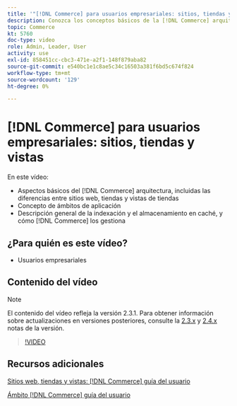```yaml
---
title: '"[!DNL Commerce] para usuarios empresariales: sitios, tiendas y vistas"'
description: Conozca los conceptos básicos de la [!DNL Commerce] arquitectura, incluidas las diferencias entre sitios web, tiendas, vistas de tiendas y ámbitos de aplicaciones. Comprenda la indexación y el almacenamiento en caché.
topic: Commerce
kt: 5760
doc-type: video
role: Admin, Leader, User
activity: use
exl-id: 858451cc-cbc3-471e-a2f1-148f879aba82
source-git-commit: e540bc1e1c8ae5c34c16503a381f6bd5c674f824
workflow-type: tm+mt
source-wordcount: '129'
ht-degree: 0%

---
```


# [!DNL Commerce] para usuarios empresariales: sitios, tiendas y vistas

En este vídeo:

- Aspectos básicos del [!DNL Commerce] arquitectura, incluidas las diferencias entre sitios web, tiendas y vistas de tiendas
- Concepto de ámbitos de aplicación
- Descripción general de la indexación y el almacenamiento en caché, y cómo [!DNL Commerce] los gestiona

## ¿Para quién es este vídeo?

- Usuarios empresariales

## Contenido del vídeo

>[!NOTE]
>
>El contenido del vídeo refleja la versión 2.3.1. Para obtener información sobre actualizaciones en versiones posteriores, consulte la [ 2.3.x](https://devdocs.magento.com/guides/v2.3/release-notes/bk-release-notes.html) y [2.4.x](https://devdocs.magento.com/guides/v2.4/release-notes/bk-release-notes.html) notas de la versión.

>[!VIDEO](https://video.tv.adobe.com/v/35945?quality=12&learn=on)

## Recursos adicionales

[Sitios web, tiendas y vistas: [!DNL Commerce] guía del usuario](https://docs.magento.com/user-guide/stores/websites-stores-views.html)

[Ámbito [!DNL Commerce] guía del usuario](https://docs.magento.com/user-guide/configuration/scope.html)
